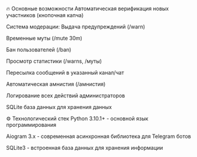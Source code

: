 🔥 Основные возможности
Автоматическая верификация новых участников (кнопочная капча)

Система модерации:
Выдача предупреждений (/warn)

Временные муты (/mute 30m)

Бан пользователей (/ban)

Просмотр статистики (/warns, /муты)

Пересылка сообщений в указанный канал/чат

Автоматическая амнистия (/амнистия)

Логирование всех действий администраторов

SQLite база данных для хранения данных

⚙️ Технологический стек
Python 3.10.1+ - основной язык программирования

Aiogram 3.x - современная асинхронная библиотека для Telegram ботов

SQLite3 - встроенная база данных для хранения информации
